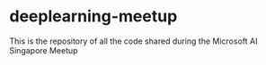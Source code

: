 # deeplearning-meetup
This is the repository of all the code shared during the Microsoft AI Singapore Meetup
